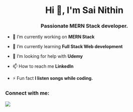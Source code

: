 <h1 align="center">Hi 👋, I'm Sai Nithin</h1>
<h3 align="center">Passionate MERN Stack developer.</h3>

- 🔭 I’m currently working on **MERN Stack**

- 🌱 I’m currently learning **Full Stack Web development**

- 🤝 I’m looking for help with **Udemy**

- 📫 How to reach me **LinkedIn**

- ⚡ Fun fact **I listen songs while coding.**

<h3 align="left">Connect with me:</h3>
<p align="left">
</p>


<img src="https://github-readme-stats.vercel.app/api?username=nithin5736&&show_icons=true&title_color=ffffff&icon_color=bb2acf&text_color=daf7dc&bg_color=191919">
